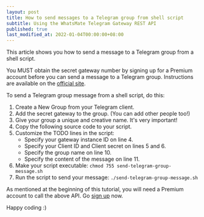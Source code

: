 ```yaml
---
layout: post
title: How to send messages to a Telegram group from shell script
subtitle: Using the WhatsMate Telegram Gateway REST API
published: true
last_modified_at: 2022-01-04T00:00:00+08:00
---
```


This article shows you how to send a message to a Telegram group from a shell script.

You MUST obtain the secret gateway number by signing up for a Premium account before you can send a message to a Telegram group. Instructions are available on the [official site](https://www.whatsmate.net/telegram-gateway-subscribe.html). 


To send a Telegram group message from a shell script, do this:

1. Create a New Group from your Telegram client. 
2. Add the secret gateway to the group. (You can add other people too!)
3. Give your group a unique and creative name. It's very important!
4. Copy the following source code to your script.  <script src="https://gist.github.com/anonymous/c65c036ea2841d775c901fa0054ef009.js"></script>
5. Customize the TODO lines in the script:
   * Specify your gateway instance ID on line 4.
   * Specify your Client ID and Client secret on lines 5 and 6.
   * Specify the group name on line 10.
   * Specify the content of the message on line 11.
5. Make your script executable: `chmod 755 send-telegram-group-message.sh`
6. Run the script to send your message: `./send-telegram-group-message.sh`


As mentioned at the beginning of this tutorial, you will need a Premium account to call the above API. Go [sign up](https://www.whatsmate.net/telegram-gateway-subscribe.html) now.


Happy coding :) 


<br>
<script async src="//pagead2.googlesyndication.com/pagead/js/adsbygoogle.js"></script>
<ins class="adsbygoogle"
     style="display:inline-block;width:728px;height:90px"
     data-ad-client="ca-pub-7383487179928477"
     data-ad-slot="6959057004"></ins>
<script>
(adsbygoogle = window.adsbygoogle || []).push({});
</script>
<br>

